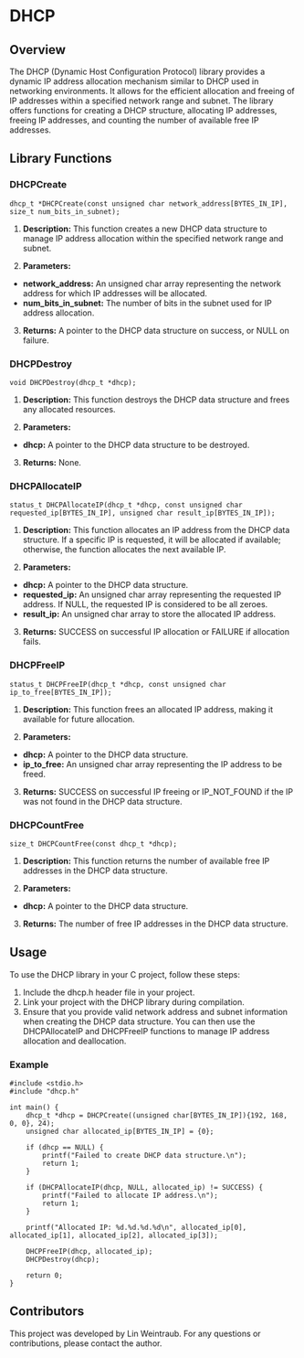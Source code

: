 # DHCP
## Overview
The DHCP (Dynamic Host Configuration Protocol) library provides a dynamic IP address allocation mechanism similar to DHCP used in networking environments. It allows for the efficient allocation and freeing of IP addresses within a specified network range and subnet. The library offers functions for creating a DHCP structure, allocating IP addresses, freeing IP addresses, and counting the number of available free IP addresses.

## Library Functions
### DHCPCreate
```dhcp_t *DHCPCreate(const unsigned char network_address[BYTES_IN_IP], size_t num_bits_in_subnet);```

1. **Description:** This function creates a new DHCP data structure to manage IP address allocation within the specified network range and subnet.

2. **Parameters:**
* **network_address:** An unsigned char array representing the network address for which IP addresses will be allocated.
* **num_bits_in_subnet:** The number of bits in the subnet used for IP address allocation.

3. **Returns:** A pointer to the DHCP data structure on success, or NULL on failure.

### DHCPDestroy
```void DHCPDestroy(dhcp_t *dhcp);```

1. **Description:** This function destroys the DHCP data structure and frees any allocated resources.

2. **Parameters:**
* **dhcp:** A pointer to the DHCP data structure to be destroyed.

3. **Returns:** None.

### DHCPAllocateIP
```status_t DHCPAllocateIP(dhcp_t *dhcp, const unsigned char requested_ip[BYTES_IN_IP], unsigned char result_ip[BYTES_IN_IP]);```

1. **Description:** This function allocates an IP address from the DHCP data structure. If a specific IP is requested, it will be allocated if available; otherwise, the function allocates the next available IP.

2. **Parameters:**
* **dhcp:** A pointer to the DHCP data structure.
* **requested_ip:** An unsigned char array representing the requested IP address. If NULL, the requested IP is considered to be all zeroes.
* **result_ip:** An unsigned char array to store the allocated IP address.

3. **Returns:** SUCCESS on successful IP allocation or FAILURE if allocation fails.

### DHCPFreeIP
```status_t DHCPFreeIP(dhcp_t *dhcp, const unsigned char ip_to_free[BYTES_IN_IP]);```

1. **Description:** This function frees an allocated IP address, making it available for future allocation.

2. **Parameters:**
* **dhcp:** A pointer to the DHCP data structure.
* **ip_to_free:** An unsigned char array representing the IP address to be freed.
  
3. **Returns:** SUCCESS on successful IP freeing or IP_NOT_FOUND if the IP was not found in the DHCP data structure.

### DHCPCountFree
```size_t DHCPCountFree(const dhcp_t *dhcp);```

1. **Description:** This function returns the number of available free IP addresses in the DHCP data structure.

2. **Parameters:**
* **dhcp:** A pointer to the DHCP data structure.
  
3. **Returns:** The number of free IP addresses in the DHCP data structure.

## Usage
To use the DHCP library in your C project, follow these steps:

1. Include the dhcp.h header file in your project.
2. Link your project with the DHCP library during compilation.
3. Ensure that you provide valid network address and subnet information when creating the DHCP data structure. You can then use the DHCPAllocateIP and DHCPFreeIP functions to manage IP address allocation and deallocation.

### Example
```
#include <stdio.h>
#include "dhcp.h"

int main() {
    dhcp_t *dhcp = DHCPCreate((unsigned char[BYTES_IN_IP]){192, 168, 0, 0}, 24);
    unsigned char allocated_ip[BYTES_IN_IP] = {0};

    if (dhcp == NULL) {
        printf("Failed to create DHCP data structure.\n");
        return 1;
    }

    if (DHCPAllocateIP(dhcp, NULL, allocated_ip) != SUCCESS) {
        printf("Failed to allocate IP address.\n");
        return 1;
    }

    printf("Allocated IP: %d.%d.%d.%d\n", allocated_ip[0], allocated_ip[1], allocated_ip[2], allocated_ip[3]);

    DHCPFreeIP(dhcp, allocated_ip);
    DHCPDestroy(dhcp);

    return 0;
}
```

## Contributors
This project was developed by Lin Weintraub. For any questions or contributions, please contact the author.
